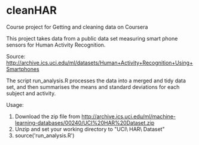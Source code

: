 # cleanHAR

Course project for Getting and cleaning data on Coursera

This project takes data from a public data set measuring smart phone sensors for Human Activity Recognition.

Source: http://archive.ics.uci.edu/ml/datasets/Human+Activity+Recognition+Using+Smartphones 

The script run_analysis.R processes the data into a merged and tidy data set, and then summarises the means and standard deviations for each subject and activity.

Usage: 
1. Download the zip file from http://archive.ics.uci.edu/ml/machine-learning-databases/00240/UCI%20HAR%20Dataset.zip
2. Unzip and set your working directory to "UCI\ HAR\ Dataset"
3. source('run_analysis.R')
